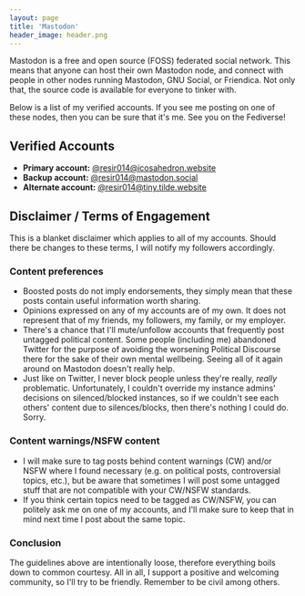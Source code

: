 ```yaml
---
layout: page
title: 'Mastodon'
header_image: header.png
---
```


Mastodon is a free and open source (FOSS) federated social network. This means that anyone can host their own Mastodon node, and connect with people in other nodes running Mastodon, GNU Social, or Friendica. Not only that, the source code is available for everyone to tinker with.

Below is a list of my verified accounts. If you see me posting on one of these nodes, then you can be sure that it's me. See you on the Fediverse!

## Verified Accounts

- **Primary account:** [@resir014@icosahedron.website](https://icosahedron.website/@resir014)
- **Backup account:** [@resir014@mastodon.social](https://mastodon.social/@resir014)
- **Alternate account:** [@resir014@tiny.tilde.website](https://tiny.tilde.website/@resir014)

## Disclaimer / Terms of Engagement

This is a blanket disclaimer which applies to all of my accounts. Should there be changes to these terms, I will notify my followers accordingly.

### Content preferences

- Boosted posts do not imply endorsements, they simply mean that these posts contain useful information worth sharing.
- Opinions expressed on any of my accounts are of my own. It does not represent that of my friends, my followers, my family, or my employer.
- There's a chance that I'll mute/unfollow accounts that frequently post untagged political content. Some people (including me) abandoned Twitter for the purpose of avoiding the worsening Political Discourse there for the sake of their own mental wellbeing. Seeing all of it again around on Mastodon doesn't really help.
- Just like on Twitter, I never block people unless they're really, _really_ problematic. Unfortunately, I couldn't override my instance admins' decisions on silenced/blocked instances, so if we couldn't see each others' content due to silences/blocks, then there's nothing I could do. Sorry.

### Content warnings/NSFW content

- I will make sure to tag posts behind content warnings (CW) and/or NSFW where I found necessary (e.g. on political posts, controversial topics, etc.), but be aware that sometimes I will post some untagged stuff that are not compatible with your CW/NSFW standards.
- If you think certain topics need to be tagged as CW/NSFW, you can politely ask me on one of my accounts, and I'll make sure to keep that in mind next time I post about the same topic.

### Conclusion

The guidelines above are intentionally loose, therefore everything boils down to common courtesy. All in all, I support a positive and welcoming community, so I'll try to be friendly. Remember to be civil among others.
